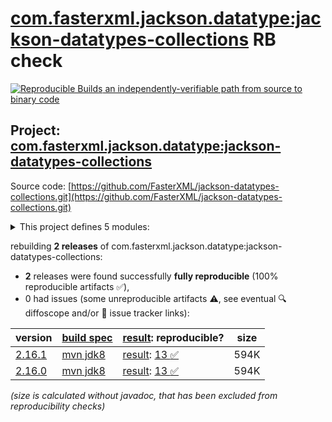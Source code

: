 [com.fasterxml.jackson.datatype:jackson-datatypes-collections](https://central.sonatype.com/artifact/com.fasterxml.jackson.datatype/jackson-datatypes-collections/versions) RB check
=======

[![Reproducible Builds](https://reproducible-builds.org/images/logos/rb.svg) an independently-verifiable path from source to binary code](https://reproducible-builds.org/)

## Project: [com.fasterxml.jackson.datatype:jackson-datatypes-collections](https://central.sonatype.com/artifact/com.fasterxml.jackson.datatype/jackson-datatypes-collections/versions)

Source code: [https://github.com/FasterXML/jackson-datatypes-collections.git](https://github.com/FasterXML/jackson-datatypes-collections.git)

<details><summary>This project defines 5 modules:</summary>

* [com.fasterxml.jackson.datatype:jackson-datatype-eclipse-collections](https://central.sonatype.com/artifact/com.fasterxml.jackson.datatype/jackson-datatype-eclipse-collections/2.16.1)
* [com.fasterxml.jackson.datatype:jackson-datatype-guava](https://central.sonatype.com/artifact/com.fasterxml.jackson.datatype/jackson-datatype-guava/2.16.1)
* [com.fasterxml.jackson.datatype:jackson-datatype-hppc](https://central.sonatype.com/artifact/com.fasterxml.jackson.datatype/jackson-datatype-hppc/2.16.1)
* [com.fasterxml.jackson.datatype:jackson-datatype-pcollections](https://central.sonatype.com/artifact/com.fasterxml.jackson.datatype/jackson-datatype-pcollections/2.16.1)
* [com.fasterxml.jackson.datatype:jackson-datatypes-collections](https://central.sonatype.com/artifact/com.fasterxml.jackson.datatype/jackson-datatypes-collections/2.16.1)
</details>

rebuilding **2 releases** of com.fasterxml.jackson.datatype:jackson-datatypes-collections:
- **2** releases were found successfully **fully reproducible** (100% reproducible artifacts :white_check_mark:),
- 0 had issues (some unreproducible artifacts :warning:, see eventual :mag: diffoscope and/or :memo: issue tracker links):

| version | [build spec](/BUILDSPEC.md) | [result](https://reproducible-builds.org/docs/jvm/): reproducible? | size |
| -- | --------- | ------ | -- |
| [2.16.1](https://central.sonatype.com/artifact/com.fasterxml.jackson.datatype/jackson-datatypes-collections/2.16.1/pom) | [mvn jdk8](jackson-datatypes-collections-2.16.1.buildspec) | [result](jackson-datatypes-collections-2.16.1.buildinfo): [13 :white_check_mark: ](jackson-datatypes-collections-2.16.1.buildcompare) | 594K |
| [2.16.0](https://central.sonatype.com/artifact/com.fasterxml.jackson.datatype/jackson-datatypes-collections/2.16.0/pom) | [mvn jdk8](jackson-datatypes-collections-2.16.0.buildspec) | [result](jackson-datatypes-collections-2.16.0.buildinfo): [13 :white_check_mark: ](jackson-datatypes-collections-2.16.0.buildcompare) | 594K |

<i>(size is calculated without javadoc, that has been excluded from reproducibility checks)</i>
